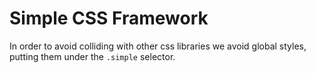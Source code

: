 # Simple CSS Framework

In order to avoid colliding with other css libraries we avoid global styles, putting them under 
the `.simple` selector.